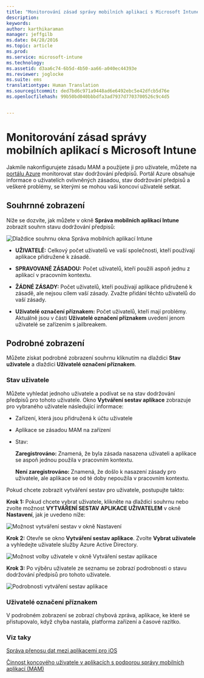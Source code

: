 ```yaml
---
title: "Monitorování zásad správy mobilních aplikací s Microsoft Intune | Microsoft Intune"
description: 
keywords: 
author: karthikaraman
manager: jeffgilb
ms.date: 04/28/2016
ms.topic: article
ms.prod: 
ms.service: microsoft-intune
ms.technology: 
ms.assetid: d3aa6c74-6b5d-4b50-aa66-a040ec44393e
ms.reviewer: joglocke
ms.suite: ems
translationtype: Human Translation
ms.sourcegitcommit: ded7bd6c971a9448ad6e6492ebc5e42dfcb5d76e
ms.openlocfilehash: 99b50bd040bbbdfa3ad7937d7703700526c9c4d5


---
```


# Monitorování zásad správy mobilních aplikací s Microsoft Intune
Jakmile nakonfigurujete zásadu MAM a použijete ji pro uživatele, můžete na [portálu Azure](https://portal.azure.com) monitorovat stav dodržování předpisů. Portál Azure obsahuje informace o uživatelích ovlivněných zásadou, stav dodržování předpisů a veškeré problémy, se kterými se mohou vaši koncoví uživatelé setkat.
## Souhrnné zobrazení
Níže se dozvíte, jak můžete v okně **Správa mobilních aplikací Intune** zobrazit souhrn stavu dodržování předpisů:


![Dlaždice souhrnu okna Správa mobilních aplikací Intune](../media/mam-azure-portal-user-status-summary.png)

-   **UŽIVATELÉ:** Celkový počet uživatelů ve vaší společnosti, kteří používají aplikace přidružené k zásadě.

-   **SPRAVOVANÉ ZÁSADOU:** Počet uživatelů, kteří použili aspoň jednu z aplikací v pracovním kontextu.

-   **ŽÁDNÉ ZÁSADY:** Počet uživatelů, kteří používají aplikace přidružené k zásadě, ale nejsou cílem vaší zásady.  Zvažte přidání těchto uživatelů do vaší zásady.

- **Uživatelé označení příznakem:** Počet uživatelů, kteří mají problémy. Aktuálně jsou v části **Uživatelé označení příznakem** uvedení jenom uživatelé se zařízením s jailbreakem.


## Podrobné zobrazení
Můžete získat podrobné zobrazení souhrnu kliknutím na dlaždici **Stav uživatele** a dlaždici **Uživatelé označení příznakem**.

### Stav uživatele
Můžete vyhledat jednoho uživatele a podívat se na stav dodržování předpisů pro tohoto uživatele. Okno **Vytváření sestav aplikace** zobrazuje pro vybraného uživatele následující informace:
- Zařízení, která jsou přidružená k účtu uživatele
- Aplikace se zásadou MAM na zařízení
- Stav:

  **Zaregistrováno:** Znamená, že byla zásada nasazena uživateli a aplikace se aspoň jednou použila v pracovním kontextu.

  **Není zaregistrováno:** Znamená, že došlo k nasazení zásady pro uživatele, ale aplikace se od té doby nepoužila v pracovním kontextu.

Pokud chcete zobrazit vytváření sestav pro uživatele, postupujte takto:

**Krok 1:** Pokud chcete vybrat uživatele, klikněte na dlaždici souhrnu nebo zvolte možnost **VYTVÁŘENÍ SESTAV APLIKACE UŽIVATELEM** v okně **Nastavení**, jak je uvedeno níže:

![Možnost vytváření sestav v okně Nastavení](../media/mam-azure-portal-app-reporting-by-user-settings-blade.png)

**Krok 2:** Otevře se okno **Vytváření sestav aplikace**. Zvolte **Vybrat uživatele** a vyhledejte uživatele služby Azure Active Directory.

![Možnost volby uživatele v okně Vytváření sestav aplikace](../media/mam-azure-portal-app-reporting-select-user.png)

**Krok 3:** Po výběru uživatele ze seznamu se zobrazí podrobnosti o stavu dodržování předpisů pro tohoto uživatele.

![Podrobnosti vytváření sestav aplikace](../media/mam-azure-portal-app-reporting-by-user.png)
### Uživatelé označení příznakem
V podrobném zobrazení se zobrazí chybová zpráva, aplikace, ke které se přistupovalo, když chyba nastala, platforma zařízení a časové razítko.  

### Viz taky
[Správa přenosu dat mezi aplikacemi pro iOS](manage-data-transfer-between-ios-apps-with-microsoft-intune.md)

[Činnost koncového uživatele v aplikacích s podporou správy mobilních aplikací (MAM)](end-user-experience-for-mam-enabled-apps-with-microsoft-intune.md)



<!--HONumber=Jun16_HO4-->


